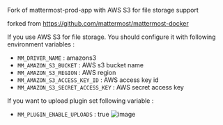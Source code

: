 Fork of mattermost-prod-app with AWS S3 for file storage support

forked from https://github.com/mattermost/mattermost-docker

If you use AWS S3 for file storage. You should configure it with following environment variables :
* `MM_DRIVER_NAME` : amazons3
* `MM_AMAZON_S3_BUCKET` : AWS s3 bucket name
* `MM_AMAZON_S3_REGION` : AWS region
* `MM_AMAZON_S3_ACCESS_KEY_ID` : AWS access key id
* `MM_AMAZON_S3_SECRET_ACCESS_KEY` : AWS secret access key

If you want to upload plugin set following variable :
* `MM_PLUGIN_ENABLE_UPLOADS` : true 
![image](https://user-images.githubusercontent.com/10592694/63606927-2ab62c80-c60c-11e9-86d9-7718c879e26f.png)
